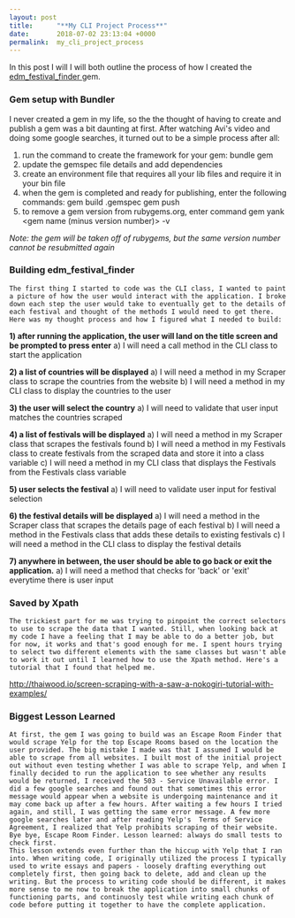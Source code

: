 ```yaml
---
layout: post
title:      "**My CLI Project Process**"
date:       2018-07-02 23:13:04 +0000
permalink:  my_cli_project_process
---
```



In this post I will I will both outline the process of how I created the [edm_festival_finder ](https://github.com/gitluky/edm_festival_finder)gem.

### **Gem setup with Bundler**
I never created a gem in my life, so the the thought of having to create and publish a gem was a bit daunting at first. After watching Avi's video and doing some google searches, it turned out to be a simple process after all:
1) run the command to create the framework for your gem: 
	bundle gem <gem name>
2) update the gemspec file details and add dependencies
3) create an environment file that requires all your lib files and require it in your bin file
4) when the gem is completed and ready for publishing, enter the following commands:
	gem build <gem name>.gemspec
	gem push <gem file built from last command>
5) to remove a gem version from rubygems.org, enter command
	gem yank <gem name (minus version number)> -v <version name>
	
*Note: the gem will be taken off of rubygems, but the same version number cannot be resubmitted again*

### **Building edm_festival_finder**
    The first thing I started to code was the CLI class, I wanted to paint a picture of how the user would interact with the application. I broke down each step the user would take to eventually get to the details of each festival and thought of the methods I would need to get there. Here was my thought process and how I figured what I needed to build:
		
**1) after running the application, the user will land on the title screen and be prompted to press enter**
	    a) I will need a call method in the CLI class to start the application
	
**2) a list of countries will be displayed**
	    a) I will need a method in my Scraper class to scrape the countries from the website
	    b) I will need a method in my CLI class to display the countries to the user
	
**3) the user will select the country**
	    a) I will need to validate that user input matches the countries scraped
	
**4) a list of festivals will be displayed**
	    a) I will need a method in my Scraper class that scrapes the festivals found
	    b) I will need a method in my Festivals class to create festivals from the scraped data 	and store it into a class                           variable
	    c) I will need a method in my CLI class that displays the Festivals from the Festivals 	class variable
	
**5) user selects the festival**
	    a) I will need to validate user input for festival selection
	
**6) the festival details will be displayed**
	    a) I will need a method in the Scraper class that scrapes the details page of each 	festival
	    b) I will need a method in the Festivals class that adds these details to existing festivals
	    c) I will need a method in the CLI class to display the festival details
	
**7) anywhere in between, the user should be able to go back or exit the application.**
      a) I will need a method that checks for 'back' or 'exit' everytime there is user input

### **Saved by Xpath**
    The trickiest part for me was trying to pinpoint the correct selectors to use to scrape the data that I wanted. Still, when looking back at my code I have a feeling that I may be able to do a better job, but for now, it works and that's good enough for me. I spent hours trying to select two different elements with the same classes but wasn't able to work it out until I learned how to use the Xpath method. Here's a tutorial that I found that helped me.
http://thaiwood.io/screen-scraping-with-a-saw-a-nokogiri-tutorial-with-examples/

### **Biggest Lesson Learned**
    At first, the gem I was going to build was an Escape Room Finder that would scrape Yelp for the top Escape Rooms based on the location the user provided. The big mistake I made was that I assumed I would be able to scrape from all websites. I built most of the initial project out without even testing whether I was able to scrape Yelp, and when I finally decided to run the application to see whether any results would be returned, I received the 503 - Service Unavailable error. I did a few google searches and found out that sometimes this error message would appear when a website is undergoing maintenance and it may come back up after a few hours. After waiting a few hours I tried again, and still, I was getting the same error message. A few more google searches later and after reading Yelp's  Terms of Service Agreement, I realized that Yelp prohibits scraping of their website. Bye bye, Escape Room Finder. Lesson learned: always do small tests to check first.
    This lesson extends even further than the hiccup with Yelp that I ran into. When writing code, I originally utilized the process I typically used to write essays and papers - loosely drafting everything out completely first, then going back to delete, add and clean up the writing. But the process to writing code should be different, it makes more sense to me now to break the application into small chunks of functioning parts, and continuosly test while writing each chunk of code before putting it together to have the complete application.
